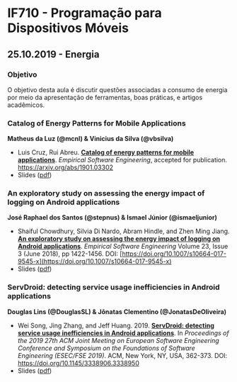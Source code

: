 # IF710 - Programação para Dispositivos Móveis

## 25.10.2019 - Energia

### Objetivo

O objetivo desta aula é discutir questões associadas a consumo de energia por meio da apresentação de ferramentas, boas práticas, e artigos acadêmicos. 

### Catalog of Energy Patterns for Mobile Applications
**Matheus da Luz (@mcnl) & Vinicius da Silva (@vbsilva)**

 - Luis Cruz, Rui Abreu. [**Catalog of energy patterns for mobile applications**](https://arxiv.org/abs/1901.03302). *Empirical Software Engineering*, accepted for publication. https://arxiv.org/abs/1901.03302
- Slides ([pdf](energy-patterns.pdf))

### An exploratory study on assessing the energy impact of logging on Android applications
**José Raphael dos Santos (@stepnus) & Ismael Júnior (@ismaeljunior)**

 - Shaiful Chowdhury, Silvia Di Nardo, Abram Hindle, and Zhen Ming Jiang. **[An exploratory study on assessing the energy impact of logging on Android applications](https://doi.org/10.1007/s10664-017-9545-x)**. *Empirical Software Engineering* Volume 23, Issue 3 (June 2018), pp 1422-1456. DOI: [https://doi.org/10.1007/s10664-017-9545-x](https://doi.org/10.1007/s10664-017-9545-x)
- Slides ([pdf](logging.pdf))

### ServDroid: detecting service usage inefficiencies in Android applications
**Douglas Lins (@DouglasSL) & Jônatas Clementino (@JonatasDeOliveira)**

- Wei Song, Jing Zhang, and Jeff Huang. 2019. [**ServDroid: detecting service usage inefficiencies in Android applications**](https://doi.org/10.1145/3338906.3338950). In *Proceedings of the 2019 27th ACM Joint Meeting on European Software Engineering Conference and Symposium on the Foundations of Software Engineering (ESEC/FSE 2019)*. ACM, New York, NY, USA, 362-373. DOI: https://doi.org/10.1145/3338906.3338950
- Slides ([pdf](servdroid.pdf))
